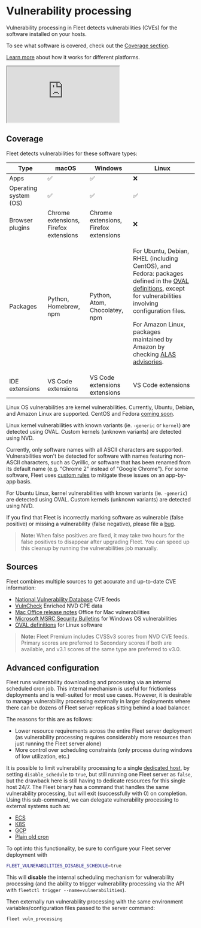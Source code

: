 # Vulnerability processing

Vulnerability processing in Fleet detects vulnerabilities (CVEs) for the software installed on your hosts.

To see what software is covered, check out the [Coverage section](#coverage).

[Learn more](https://github.com/fleetdm/fleet/blob/main/docs/Contributing/guides/vulnerability-processing.md) about how it works for different platforms.

<div purpose="embedded-content">
   <iframe src="https://www.youtube.com/embed/amJFecMWyvI" allowfullscreen></iframe>
</div>

## Coverage

Fleet detects vulnerabilities for these software types:

| Type                | macOS                                      | Windows                                          | Linux                                                                                                                                                                                                                                                                                                                                                  |
| ------------------- | ------------------------------------------ | ------------------------------------------------ |--------------------------------------------------------------------------------------------------------------------------------------------------------------------------------------------------------------------------------------------------------------------------------------------------------------------------------------------------------|
| Apps                | ✅                                         | ✅                                               | ❌                                                                                                                                                                                                                                                                                                                                                      |
| Operating system (OS) | ✅                                         | ✅                                            | ✅                                                                                                                                                                                                                                                                                                                                                      |
| Browser plugins     | Chrome extensions, Firefox extensions      | Chrome extensions, Firefox extensions            | ❌                                                                                                                                                                                                                                                                                                                                                      |
| Packages            | Python, Homebrew, npm  | Python, Atom, Chocolatey, npm | <p>For Ubuntu, Debian, RHEL (including CentOS), and Fedora: packages defined in the [OVAL definitions](https://github.com/fleetdm/nvd/blob/master/oval_sources.json), except for vulnerabilities involving configuration files.</p><p>For Amazon Linux, packages maintained by Amazon by checking [ALAS advisories](https://alas.aws.amazon.com/).</p> |
| IDE extensions      | VS Code extensions | VS Code extensions extensions | VS Code extensions                                                        |

Linux OS vulnerabilities are kernel vulnerabilities. Currently, Ubuntu, Debian, and Amazon Linux are supported. CentOS and Fedora [coming soon](https://github.com/fleetdm/fleet/issues/31495).

Linux kernel vulnerabilities with known variants (ie. `-generic` or `kernel`) are detected using OVAL. Custom kernels (unknown variants) are detected using NVD.

Currently, only software names with all ASCII characters are supported. Vulnerabilities won't be detected for software with names featuring non-ASCII characters, such as Cyrillic, or software that has been renamed from its default name (e.g. "Chrome 2" instead of "Google Chrome"). For some software, Fleet uses [custom rules](https://github.com/fleetdm/fleet/blob/main/server/vulnerabilities/nvd/cpe_translations.json) to mitigate these issues on an app-by-app basis.

For Ubuntu Linux, kernel vulnerabilities with known variants (ie. `-generic`) are detected using OVAL. Custom kernels (unknown variants) are detected using NVD.

If you find that Fleet is incorrectly marking software as vulnerable (false positive) or missing a vulnerability (false negative), please file a [bug](https://github.com/fleetdm/fleet/issues/new?template=bug-report.md). 
> **Note:** When false positives are fixed, it may take two hours for the false positives to disappear after upgrading Fleet. You can speed up this cleanup by running the vulnerabilities job manually.

## Sources

Fleet combines multiple sources to get accurate and up-to-date CVE information:
- [National Vulnerability Database](https://nvd.nist.gov/developers/vulnerabilities) CVE feeds
- [VulnCheck](https://vulncheck.com/) Enriched NVD CPE data
- [Mac Office release notes](https://learn.microsoft.com/en-us/officeupdates/release-notes-office-for-mac) Office for Mac vulnerabilities
- [Microsoft MSRC Security Bulletins](https://msrc.microsoft.com/update-guide) for Windows OS vulnerabilities
- [OVAL definitions](https://github.com/fleetdm/nvd/blob/master/oval_sources.json) for Linux software

> **Note:** Fleet Premium includes CVSSv3 scores from NVD CVE feeds. Primary scores are preferred to Secondary scores if both are available, and v3.1 scores of the same type are preferred to v3.0.

## Advanced configuration

Fleet runs vulnerability downloading and processing via an internal scheduled cron job. This internal mechanism is useful for frictionless deployments and is well-suited for most use cases. However, it is desirable to manage vulnerability processing externally in larger deployments where there can be dozens of Fleet server replicas sitting behind a load balancer.

The reasons for this are as follows:

- Lower resource requirements across the entire Fleet server deployment (as vulnerability processing requires considerably more resources than just running the Fleet server alone)
- More control over scheduling constraints (only process during windows of low utilization, etc.)

It is possible to limit vulnerability processing to a single [dedicated host](https://fleetdm.com/docs/deploying/configuration#current-instance-checks), by setting `disable_schedule` to `true`, but still running one Fleet server as `false`, but the drawback here is still having to dedicate resources for this single host 24/7. The Fleet binary has a command that handles the same vulnerability processing, but will exit (successfully with 0) on completion. Using this sub-command, we can delegate vulnerability processing to external systems such as:

- [ECS](https://docs.aws.amazon.com/AmazonECS/latest/developerguide/scheduling_tasks.html)
- [K8S](https://kubernetes.io/docs/tasks/job/automated-tasks-with-cron-jobs/)
- [GCP](https://cloud.google.com/run/docs/triggering/using-scheduler#create_job)
- [Plain old cron](https://en.wikipedia.org/wiki/Cron)

To opt into this functionality, be sure to configure your Fleet server deployment with

```bash
FLEET_VULNERABILITIES_DISABLE_SCHEDULE=true
```

This will **disable** the internal scheduling mechanism for vulnerability processing (and the ability to trigger vulnerability processing via the API with `fleetctl trigger --name=vulnerabilities`).

Then externally run vulnerability processing with the same environment variables/configuration files passed to the server command:

```text
fleet vuln_processing
```

<meta name="category" value="guides">
<meta name="authorGitHubUsername" value="noahtalerman">
<meta name="authorFullName" value="Noah Talerman">
<meta name="publishedOn" value="2024-07-12">
<meta name="articleTitle" value="Vulnerability processing">
<meta name="description" value="Find out how Fleet detects vulnerabilities and what software it covers.">
